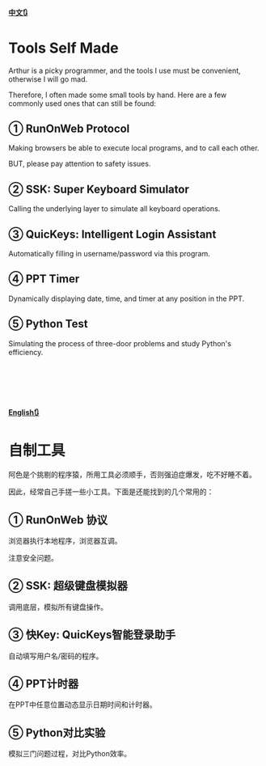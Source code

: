 #### [中文🔃](#english)
# Tools Self Made
Arthur is a picky programmer, and the tools I use must be convenient, otherwise I will go mad.

Therefore, I often made some small tools by hand. Here are a few commonly used ones that can still be found:

## ① RunOnWeb Protocol
Making browsers be able to execute local programs, and to call each other.

BUT, please pay attention to safety issues.

## ② SSK: Super Keyboard Simulator
Calling the underlying layer to simulate all keyboard operations.

## ③ QuicKeys: Intelligent Login Assistant
Automatically filling in username/password via this program.

## ④ PPT Timer
Dynamically displaying date, time, and timer at any position in the PPT.

## ⑤ Python Test
Simulating the process of three-door problems and study Python's efficiency.

<br><br><br><br>

#### [English🔃](#中文)
# 自制工具
阿色是个挑剔的程序猿，所用工具必须顺手，否则强迫症爆发，吃不好睡不着。

因此，经常自己手搓一些小工具。下面是还能找到的几个常用的：

## ① RunOnWeb 协议
浏览器执行本地程序，浏览器互调。

注意安全问题。

## ② SSK: 超级键盘模拟器
调用底层，模拟所有键盘操作。

## ③ 快Key: QuicKeys智能登录助手
自动填写用户名/密码的程序。

## ④ PPT计时器
在PPT中任意位置动态显示日期时间和计时器。

## ⑤ Python对比实验
模拟三门问题过程，对比Python效率。

